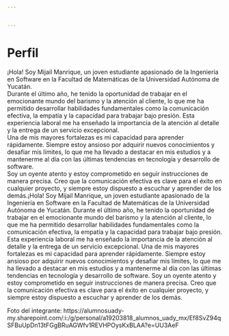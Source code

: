 ```yaml
---


---
```


<h1 id="perfil">Perfil</h1>
<p>¡Hola! Soy Mijail Manrique, un joven estudiante apasionado de la Ingeniería en Software en la Facultad de Matemáticas de la Universidad Autónoma de Yucatán.<br>
Durante el último año, he tenido la oportunidad de trabajar en el emocionante mundo del barismo y la atención al cliente, lo que me ha permitido desarrollar habilidades fundamentales como la comunicación efectiva, la empatía y la capacidad para trabajar bajo presión. Esta experiencia laboral me ha enseñado la importancia de la atención al detalle y la entrega de un servicio excepcional.<br>
Una de mis mayores fortalezas es mi capacidad para aprender rápidamente. Siempre estoy ansioso por adquirir nuevos conocimientos y desafiar mis límites, lo que me ha llevado a destacar en mis estudios y a mantenerme al día con las últimas tendencias en tecnología y desarrollo de software.<br>
Soy un oyente atento y estoy comprometido en seguir instrucciones de manera precisa. Creo que la comunicación efectiva es clave para el éxito en cualquier proyecto, y siempre estoy dispuesto a escuchar y aprender de los demás.¡Hola! Soy Mijail Manrique, un joven estudiante apasionado de la Ingeniería en Software en la Facultad de Matemáticas de la Universidad Autónoma de Yucatán. Durante el último año, he tenido la oportunidad de trabajar en el emocionante mundo del barismo y la atención al cliente, lo que me ha permitido desarrollar habilidades fundamentales como la comunicación efectiva, la empatía y la capacidad para trabajar bajo presión. Esta experiencia laboral me ha enseñado la importancia de la atención al detalle y la entrega de un servicio excepcional. Una de mis mayores fortalezas es mi capacidad para aprender rápidamente. Siempre estoy ansioso por adquirir nuevos conocimientos y desafiar mis límites, lo que me ha llevado a destacar en mis estudios y a mantenerme al día con las últimas tendencias en tecnología y desarrollo de software. Soy un oyente atento y estoy comprometido en seguir instrucciones de manera precisa. Creo que la comunicación efectiva es clave para el éxito en cualquier proyecto, y siempre estoy dispuesto a escuchar y aprender de los demás.</p>
Foto del integrante:
https://alumnosuady-my.sharepoint.com/:i:/g/personal/a19203818_alumnos_uady_mx/Ef8SvZ94qSFBuUpDn13tFGgBRuAGWfv1REVHPOysKxBLAA?e=UU3AeF
